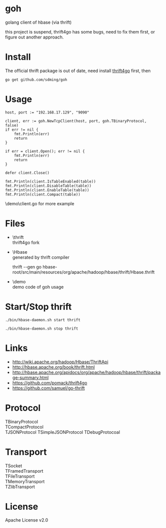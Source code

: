 goh
===

golang client of hbase (via thrift)

this project is suspend, thrift4go has some bugs, need to fix them first, or figure out another approach.

Install
===

The official thrift package is out of date, need install [thrift4go](https://github.com/pomack/thrift4go) first,
then

	go get github.com/sdming/goh

Usage
===

	host, port := "192.168.17.129", "9090"
	
	client, err := goh.NewTcpClient(host, port, goh.TBinaryProtocol, false)
	if err != nil {
		fmt.Println(err)
		return
	}

	if err = client.Open(); err != nil {
		fmt.Println(err)
		return
	}

	defer client.Close()

	fmt.Println(client.IsTableEnabled(table))
	fmt.Println(client.DisableTable(table))
	fmt.Println(client.EnableTable(table))
	fmt.Println(client.Compact(table))
	

\demo\client.go for more example	

Files
===

* \thrift  
  thrift4go fork 

* \Hbase  
  generated by thrift compiler

  thrift --gen go hbase-root/src/main/resources/org/apache/hadoop/hbase/thrift/Hbase.thrift

* \demo  
  demo code of goh usage  


Start/Stop thrift 
===

	./bin/hbase-daemon.sh start thrift

	./bin/hbase-daemon.sh stop thrift



Links
===

* http://wiki.apache.org/hadoop/Hbase/ThriftApi
* http://hbase.apache.org/book/thrift.html
* http://hbase.apache.org/apidocs/org/apache/hadoop/hbase/thrift/package-summary.html
* https://github.com/pomack/thrift4go
* https://github.com/samuel/go-thrift



Protocol
===

TBinaryProtocol  	
TCompactProtocol  	
TJSONProtocol 
TSimpleJSONProtocol
TDebugProtocoal  

Transport 
===

TSocket  
TFramedTransport   
TFileTransport   
TMemoryTransport   
TZlibTransport 

License
===

Apache License v2.0  